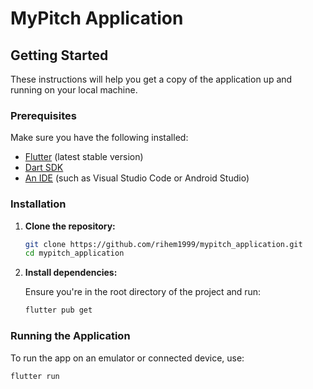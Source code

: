# MyPitch Application

## Getting Started

These instructions will help you get a copy of the application up and running on your local machine.

### Prerequisites

Make sure you have the following installed:
- [Flutter](https://flutter.dev/docs/get-started/install) (latest stable version)
- [Dart SDK](https://dart.dev/get-dart)
- [An IDE](https://flutter.dev/docs/get-started/editor) (such as Visual Studio Code or Android Studio)

### Installation

1. **Clone the repository:**

    ```bash
    git clone https://github.com/rihem1999/mypitch_application.git
    cd mypitch_application
    ```

2. **Install dependencies:**

    Ensure you're in the root directory of the project and run:

    ```bash
    flutter pub get
    ```

### Running the Application

To run the app on an emulator or connected device, use:

```bash
flutter run
